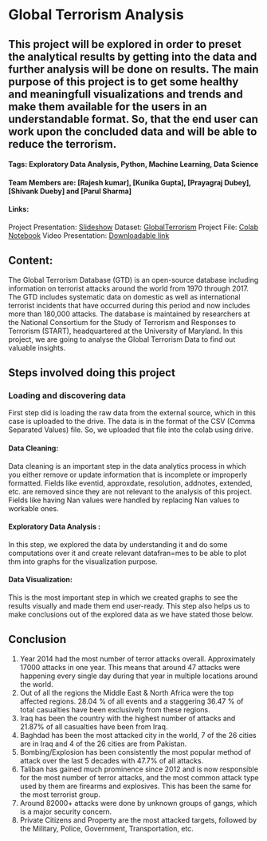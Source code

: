 # Global Terrorism Analysis
##   This project will be explored in order to preset the analytical results by getting into the data and further analysis will be done on results. The main purpose of this project is to get some healthy and meaningfull visualizations and trends and make them available for the users  in an understandable format. So, that the end user can work upon the concluded data and will be able to reduce the terrorism.

#### Tags: Exploratory Data Analysis, Python, Machine Learning, Data Science 

#### Team Members are: [Rajesh kumar], [Kunika Gupta], [Prayagraj Dubey], [Shivank Dueby] and [Parul Sharma]
#### Links:   
Project Presentation: [Slideshow]([https://docs.google.com/presentation/d/19mIPH-6ZdG2zmJsIstJ6-Tz3Z23K7I-2dMFYBfkSnQk/edit?usp=sharing](https://docs.google.com/presentation/d/10LybQLwrtEitZHGzB57hcOV9-ynhtoTBfx4cR-1XwD4/edit#slide=id.p)) 
Dataset: [GlobalTerrorism]([https://drive.google.com/file/d/1WDsKsC8pNNB6EcGsLXTEEb5lh4oelHgs/view?usp=sharing](https://drive.google.com/drive/folders/1vBhxPtxlYf9loxsy9xQKdrqDldQF7i1Z)) 
Project File: [Colab Notebook](https://github.com/HarshalPawar88/Global-Terrorism-Analysis/blob/main/CH_%7BFinal_Notebook%7D%7BTeam_Time%7D_%7BGlobal_Terrorism_Analysis%7D_Capstone_Project.ipynb) 
Video Presentation: [Downloadable link](https://drive.google.com/drive/folders/1vBhxPtxlYf9loxsy9xQKdrqDldQF7i1Z)

## Content:
The Global Terrorism Database (GTD) is an open-source database including information on terrorist attacks around the world from 1970 through 2017. The GTD includes systematic data on domestic as well as international terrorist incidents that have occurred during this period and now includes more than 180,000 attacks. The database is maintained by researchers at the National Consortium for the Study of Terrorism and Responses to Terrorism (START), headquartered at the University of Maryland. In this project, we are going to analyse the Global Terrorism Data to find out valuable insights.

<h2><b>Steps involved doing this project</b></h2>

<h3><b> Loading and discovering data </b></h3> First step did is loading the raw data from the external source, which in this case is uploaded to the drive. The data is in the format of the CSV (Comma Separated Values) file. So, we uploaded that file into the colab using drive.
<h4><b> Data Cleaning:</b></h4> Data cleaning is an important step in the data analytics process in which you either remove or update information that is incomplete or improperly formatted. Fields like eventid, approxdate, resolution, addnotes, extended, etc. are removed since they are not relevant to the analysis of this project. Fields like having Nan values were handled by replacing Nan values to workable ones. 
<h4><b> Exploratory Data Analysis :</b></h4> In this step, we explored the data by understanding it and do some computations over it and create relevant datafran=mes to be able to plot thm into graphs for the visualization purpose.
<h4><b>	Data Visualization:</b></h4> This is the most important step in which we created graphs to see the results visually and made them end user-ready. This step also helps us to make conclusions out of the explored data as we have stated those below.


## <b>Conclusion</b>
1. Year 2014 had the most number of terror attacks overall. Approximately 17000 attacks in one year. This means that around 47 attacks were happening every single day during that year in multiple locations around the world.
2. Out of all the regions the Middle East & North Africa were the top affected regions. 28.04 % of all events and a staggering 36.47 % of total casualties have been exclusively from these regions.
3. Iraq has been the country with the highest number of attacks and 21.87% of all casualties have been from Iraq.
4. Baghdad has been the most attacked city in the world, 7 of the 26 cities are in Iraq and 4 of the 26 cities are from Pakistan.
5. Bombing/Explosion has been consistently the most popular method of attack over the last 5 decades with 47.7% of all attacks.
6. Taliban has gained much prominence since 2012 and is now responsible for the most number of terror attacks, and the most common attack type used by them are firearms and explosives. This has been the same for the most terrorist group.
7. Around 82000+ attacks were done by unknown groups of gangs, which is a major security concern.
8. Private Citizens and Property are the most attacked targets, followed by the Military, Police, Government, Transportation, etc.
